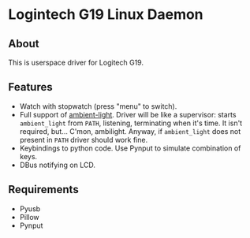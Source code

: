   Logintech G19 Linux Daemon
============================

  About
-------

  This is userspace driver for Logitech G19.
  
  Features
-------

  + Watch with stopwatch (press "menu" to switch).
  + Full support of [ambient-light](https://github.com/GRayHook/ambient-light). Driver will be like a supervisor: starts `ambient_light` from `PATH`, listening, terminating when it's time. It isn't required, but... C'mon, ambilight. Anyway, if `ambient_light` does not present in `PATH` driver should work fine.
  + Keybindings to python code. Use Pynput to simulate combination of keys.
  + DBus notifying on LCD.

  Requirements
--------------

  + Pyusb
  + Pillow
  + Pynput
